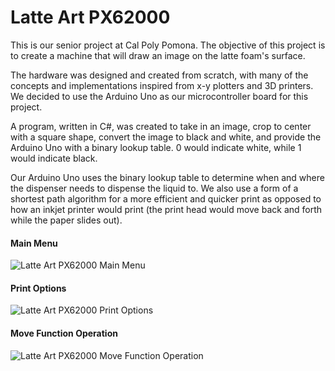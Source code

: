 # Latte Art PX62000

This is our senior project at Cal Poly Pomona. The objective of this project is to create a machine that will draw an image on the latte foam's surface.

The hardware was designed and created from scratch, with many of the concepts and implementations inspired from x-y plotters and 3D printers. We decided to use the Arduino Uno as our microcontroller board for this project.

A program, written in C#, was created to take in an image, crop to center with a square shape, convert the image to black and white, and provide the Arduino Uno with a binary lookup table. 0 would indicate white, while 1 would indicate black.

Our Arduino Uno uses the binary lookup table to determine when and where the dispenser needs to dispense the liquid to. We also use a form of a shortest path algorithm for a more efficient and quicker print as opposed to how an inkjet printer would print (the print head would move back and forth while the paper slides out).

#### Main Menu
![Latte Art PX62000 Main Menu](http://darrickteng.github.io/Images/Latte-Art-PX62000/MainMenu.png)

#### Print Options
![Latte Art PX62000 Print Options](http://darrickteng.github.io/Images/Latte-Art-PX62000/Print.png)

#### Move Function Operation
![Latte Art PX62000 Move Function Operation](http://darrickteng.github.io/Images/Latte-Art-PX62000/Move.png)